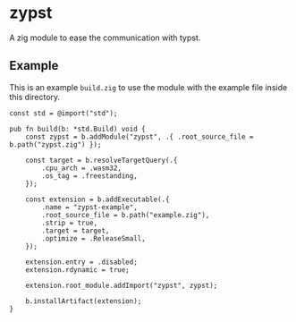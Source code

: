 # zypst
A zig module to ease the communication with typst. 

## Example

This is an example `build.zig` to use the module with the example file inside this directory.

```zig
const std = @import("std");

pub fn build(b: *std.Build) void {
    const zypst = b.addModule("zypst", .{ .root_source_file = b.path("zypst.zig") });

    const target = b.resolveTargetQuery(.{
        .cpu_arch = .wasm32,
        .os_tag = .freestanding,
    });

    const extension = b.addExecutable(.{
        .name = "zypst-example",
        .root_source_file = b.path("example.zig"),
        .strip = true,
        .target = target,
        .optimize = .ReleaseSmall,
    });

    extension.entry = .disabled;
    extension.rdynamic = true;

    extension.root_module.addImport("zypst", zypst);

    b.installArtifact(extension);
}

```
